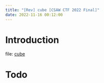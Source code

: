 ```yaml
---
title: "[Rev] cube [CSAW CTF 2022 Final]"
date: 2022-11-16 00:12:00
---
```


# Introduction

file: [cube](./src/cube)

# Todo